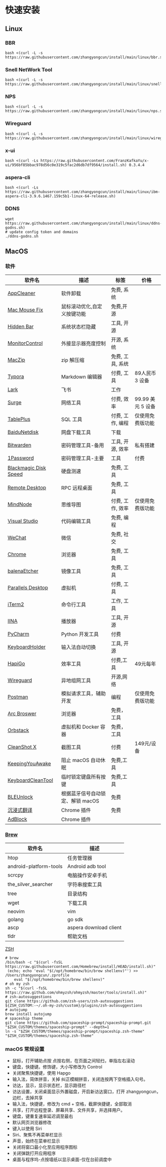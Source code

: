 # 快速安装
## Linux
### BBR

```
bash <(curl -L -s https://raw.githubusercontent.com/zhangyongcun/install/main/linux/bbr.sh)
```
### Snell NetWork Tool

```shell
bash <(curl -L -s https://raw.githubusercontent.com/zhangyongcun/install/main/linux/snell.sh)
```
### NPS

```shell
bash <(curl -L -s https://raw.githubusercontent.com/zhangyongcun/install/main/linux/nps.sh)
```

### Wireguard

```shell
bash <(curl -L -s https://raw.githubusercontent.com/zhangyongcun/install/main/linux/wireguard.sh)
```

### x-ui
```
bash <(curl -Ls https://raw.githubusercontent.com/FranzKafkaYu/x-ui/956bf85bbac978d56c0e319c5fac2d6db7df9564/install.sh) 0.3.4.4
```
### aspera-cli

```shell
bash <(curl -Ls https://raw.githubusercontent.com/zhangyongcun/install/main/linux/ibm-aspera-cli-3.9.6.1467.159c5b1-linux-64-release.sh)
```



### DDNS

```shell
wget https://raw.githubusercontent.com/zhangyongcun/install/main/linux/ddns-godns.sh)
# update config token and domains
./ddns-godns.sh
```





## MacOS

### 软件

| 软件名                                                       | 描述                   | 标签             | 价格              |
| ------------------------------------------------------------ | ---------------------- | ---------------- | ----------------- |
| [AppCleaner](https://freemacsoft.net/appcleaner/)            | 软件卸载               | 免费, 系统       |                   |
| [Mac Mouse Fix](https://macmousefix.com/)                         | 鼠标滚动优化,自定义按键功能           | 免费,开源        |                   |
| [Hidden Bar](https://github.com/dwarvesf/hidden)             | 系统状态栏隐藏         | 工具, 开源       |                   |
| [MonitorControl](https://github.com/MonitorControl/MonitorControl) | 外接显示器亮度控制     | 开源, 系统       |                   |
| [MacZip](https://ezip.awehunt.com/?locale=zh-CN)             | zip 解压缩             | 免费, 工具, 系统 |                   |
| [Typora](https://typora.io/)                                 | Markdown 编辑器        | 付费, 工具       | 89人民币 3 设备   |
| [Lark](https://www.feishu.cn/)                               | 飞书                   | 工作             |                   |
| [Surge](https://nssurge.com/)                                | 网络工具               | 付费, 效率       | 99.99 美元 5 设备 |
| [TablePlus](https://tableplus.com/)                          | SQL 工具               | 付费, 工作, 编程 | 仅使用免费版功能  |
| [BaiduNetdisk](https://pan.baidu.com)                        | 网盘下载工具           | 下载             |                   |
| [Bitwarden](https://bitwarden.com/)                          | 密码管理工具-备用        | 工具, 开源, 效率 | 私有搭建 |
| [1Password](https://1password.com/) | 密码管理工具-主要 | 工具 | 付费 |
| [Blackmagic Disk Speed](https://apps.apple.com/cn/app/blackmagic-disk-speed-test/id425264550?mt=12) | 硬盘测速               | 免费, 工具       |                   |
| [Remote Desktop](https://apps.apple.com/us/app/microsoft-remote-desktop/id1295203466?mt=12) | RPC 远程桌面           | 免费, 工具       |                   |
| [MindNode](https://apps.apple.com/cn/app/mindnode-mind-map-outline/id1289197285?mt=12) | 思维导图               | 付费, 工作, 效率 | 仅使用免费版功能  |
| [Visual Studio](https://code.visualstudio.com/)              | 代码编辑工具           | 免费, 编程       |                   |
| [WeChat](https://mac.weixin.qq.com)                          | 微信                   | 免费, 社交       |                   |
| [Chrome](https://www.google.com/intl/zh-CN/chrome/)          | 浏览器                 | 免费, 工具       |                   |
| [balenaEtcher](https://www.balena.io/etcher/)                | 镜像工具               | 免费, 工具       |                   |
| [Parallels Desktop](https://www.parallels.com/)              | 虚拟机                 | 付费, 工具       |                   |
| [iTerm2](https://iterm2.com/)                                | 命令行工具             | 工作, 工具       |                   |
| [IINA](https://iina.io/)                                     | 播放器                 | 工具, 开源       |                   |
| [PyCharm](https://www.jetbrains.com/pycharm/)                | Python 开发工具        | 付费             |                   |
| [KeyboardHolder](https://github.com/leaves615/KeyboardHolder) | 输入法自动切换         | 工具, 开源       |                   |
| [HapiGo](https://hapigo.com/)                                | 效率工具               | 付费,工具        | 49元每年          |
| [Wireguard](https://www.wireguard.com/)                      | 异地组网工具           | 开源,网络        |                   |
| [Postman](https://www.postman.com/)                          | 模拟请求工具，辅助开发 | 编程             | 仅使用免费版功能  |
| [Arc Broswer](https://arc.net/)                              | 浏览器                 | 免费，工具       |                   |
| [Orbstack](https://orbstack.dev/)                            | 虚拟机和 Docker 容器   | 免费，工具       |                   |
| [CleanShot X](https://cleanshot.com/)                          | 截图工具               | 付费             |149元/设备                   |
| [KeepingYouAwake](https://keepingyouawake.app/)              | 阻止 macOS 自动休眠    | 免费,工具        |                   |
| [KeyboardCleanTool](https://folivora.ai/keyboardcleantool)   | 临时锁定键盘所有按键   | 免费,工具        |                   |
| [BLEUnlock](https://github.com/ts1/BLEUnlock/releases/tag/1.12.1) | 根据蓝牙信号自动锁定、解锁 macOS | 免费 | |
| [沉浸式翻译](https://immersivetranslate.com/) | Chrome 插件 | 免费 | |
| [AdBlock](https://chrome.google.com/webstore/detail/adblock-%E2%80%94-best-ad-blocker/gighmmpiobklfepjocnamgkkbiglidom?hl=zh-CN) | Chrome 插件 |  | |

### 	[Brew](https://brew.sh/)

| 软件名                 | 描述                   |
| ---------------------- | ---------------------- |
| htop                   | 任务管理器             |
| android-platform-tools | Android adb tool       |
| scrcpy                 | 电脑操作安卓手机       |
| the_silver_searcher    | 字符串搜索工具         |
| tree                   | 目录结构               |
| wget                   | 下载工具               |
| neovim                 | vim                    |
| golang                 | go sdk                 |
| ascp                   | aspera download client |
| tldr                   | 帮助文档               |

[ZSH](https://ohmyz.sh/)

```shell
# brew
/bin/bash -c "$(curl -fsSL https://raw.githubusercontent.com/Homebrew/install/HEAD/install.sh)"
 (echo; echo 'eval "$(/opt/homebrew/bin/brew shellenv)"') >> /Users/zhangyongcun/.zprofile
    eval "$(/opt/homebrew/bin/brew shellenv)"
# oh my zsh
sh -c "$(curl -fsSL https://raw.github.com/ohmyzsh/ohmyzsh/master/tools/install.sh)"
# zsh-autosuggestions
git clone https://github.com/zsh-users/zsh-autosuggestions ${ZSH_CUSTOM:-~/.oh-my-zsh/custom}/plugins/zsh-autosuggestions
# autojump
brew install autojump
# spaceship theme
git clone https://github.com/spaceship-prompt/spaceship-prompt.git "$ZSH_CUSTOM/themes/spaceship-prompt" --depth=1
ln -s "$ZSH_CUSTOM/themes/spaceship-prompt/spaceship.zsh-theme" "$ZSH_CUSTOM/themes/spaceship.zsh-theme"
```



### macOS 常规设置

- 鼠标，打开辅助点按 点按右侧，在页面之间轻扫，单指左右滚动
- 键盘，快捷键。修饰键，大小写修改为 Control
- 关闭聚焦快捷键，使用 Hapgo
- 输入法，简体拼音，关掉 纠正模糊拼音，关闭连按两下空格插入句号。
- 访达，显示，显示状态栏，显示路径栏
- 访达设置，关闭桌面显示外置磁盘，开启新访达窗口，打开 zhangyongcun，边栏，去掉共享
- 输入法，快捷键，修改为 cmd + 空格，截屏快捷键，全部取消
- 共享，打开远程登录、屏幕共享、文件共享，并选择用户。
- 键盘，键重复速率延迟调至最右
- 默认网页浏览器修改
- 键入以使用 Siri
- Siri、聚焦不再菜单栏显示
- 声音，始终在菜单栏显示
- 关闭将窗口最小化至应用程序图标
- 关闭弹跳打开应用程序
- 桌面与程序坞-点按墙纸以显示桌面-仅在台前调度中
